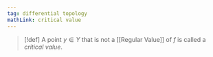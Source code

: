 ```yaml
---
tag: differential topology
mathLink: critical value
---
```

>[!def]
>A point $y\in Y$ that is not a [[Regular Value]] of $f$ is called a *critical value*.

